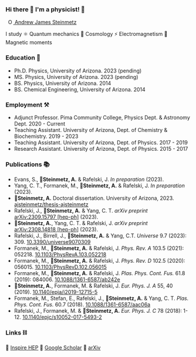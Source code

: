 ### Hi there 👋 I'm a physicist! 🔭

<a
  id="cy-effective-orcid-url"
  class="underline"
  href="https://orcid.org/0000-0001-5474-2649"
  target="orcid.widget"
  rel="me noopener noreferrer"
  style="vertical-align: top">
  <img
    src="https://orcid.org/sites/default/files/images/orcid_16x16.png"
    style="width: 1em; margin-inline-start: 0.5em"
    alt="ORCID iD icon"/>
  Andrew James Steinmetz
</a>

I study ⚛ Quantum mechanics 🌌 Cosmology ⚡ Electromagnetism 🧲 Magnetic moments

### Education 🍎

* Ph.D. Physics, University of Arizona. 2023 (pending)
* MS. Physics, University of Arizona. 2023 (pending)
* BS. Physics, University of Arizona. 2014
* BS. Chemical Engineering, University of Arizona. 2014

### Employment ⚒

* Adjunct Professor. Pima Community College, Physics Dept. & Astronomy Dept. 2020 - Current
* Teaching Assistant. University of Arizona, Dept. of Chemistry & Biochemistry. 2019 - 2023
* Teaching Assistant. University of Arizona, Dept. of Physics. 2017 - 2019
* Research Assistant. University of Arizona, Dept. of Physics. 2015 - 2017

### Publications 📚

* Evans, S., 🌟<b>Steinmetz, A.</b> & Rafelski, J. <i>In preparation</i> (2023).
* Yang, C. T., Formanek, M., 🌟<b>Steinmetz, A.</b> & Rafelski, J. <i>In preparation</i> (2023).
* 🌟<b>Steinmetz, A.</b> Doctoral dissertation. University of Arizona, 2023. <a href="https://github.com/ajsteinmetz/thesis-ajsteinmetz">ajsteinmetz/thesis-ajsteinmetz</a>
* Rafelski, J., 🌟<b>Steinmetz, A.</b> & Yang, C. T. <i>arXiv preprint</i> <a href="https://arxiv.org/abs/2309.15797">arXiv:2309.15797 [hep-ph]</a> (2023).
* 🌟<b>Steinmetz, A.</b>, Yang, C. T. & Rafelski, J. <i>arXiv preprint</i> <a href="https://arxiv.org/abs/2308.14818">arXiv:2308.14818 [hep-ph]</a> (2023).
* Rafelski, J., Birrell, J., 🌟<b>Steinmetz, A.</b> & Yang, C.T. <i>Universe</i> 9.7 (2023): 309. <a href="https://doi.org/10.3390/universe9070309">10.3390/universe9070309</a>
* Formanek, M., 🌟<b>Steinmetz, A.</b> & Rafelski, J. <i>Phys. Rev. A</i> 103.5 (2021): 052218. <a href="https://doi.org/10.1103/PhysRevA.103.052218">10.1103/PhysRevA.103.052218</a>
* Formanek, M., 🌟<b>Steinmetz, A.</b> & Rafelski, J. <i>Phys. Rev. D</i> 102.5 (2020): 056015. <a href="https://doi.org/10.1103/PhysRevD.102.056015">10.1103/PhysRevD.102.056015</a>
* Formanek, M., 🌟<b>Steinmetz, A.</b> & Rafelski, J. <i>Plas. Phys. Cont. Fus.</i> 61.8 (2019): 084006. <a href="https://doi.org/10.1088/1361-6587/ab242e">10.1088/1361-6587/ab242e</a>
* 🌟<b>Steinmetz, A.</b>, Formanek, M. & Rafelski, J. <i>Eur. Phys. J. A</i> 55, 40 (2019). <a href="https://doi.org/10.1140/epja/i2019-12715-5">10.1140/epja/i2019-12715-5</a>
* Formanek, M., Stefan, E., Rafelski, J., 🌟<b>Steinmetz, A.</b> & Yang, C. T. <i>Plas. Phys. Cont. Fus.</i> 60.7 (2018). <a href="https://doi.org/10.1088/1361-6587/aac06a">10.1088/1361-6587/aac06a</a>
* Rafelski, J., Formanek, M. & 🌟<b>Steinmetz, A.</b> <i>Eur. Phys. J. C</i> 78 (2018): 1-12. <a href="https://doi.org/10.1140/epjc/s10052-017-5493-2">10.1140/epjc/s10052-017-5493-2</a>

### Links ⛓

🔗 [Inspire HEP](https://inspirehep.net/authors/1796313) 🔗 [Google Scholar](https://scholar.google.com/citations?user=fJBK1GIAAAAJ) 🔗 [arXiv](https://arxiv.org/a/steinmetz_a_1.html)

<!--
**ajsteinmetz/ajsteinmetz** is a ✨ _special_ ✨ repository because its `README.md` (this file) appears on your GitHub profile.

Here are some ideas to get you started:

- 🔭 I’m currently working on ...
- 🌱 I’m currently learning ...
- 👯 I’m looking to collaborate on ...
- 🤔 I’m looking for help with ...
- 💬 Ask me about ...
- 📫 How to reach me: ...
- 😄 Pronouns: ...
- ⚡ Fun fact: ...
-->
